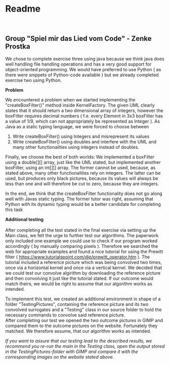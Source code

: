 <h1>Readme</h1> <br>
<h2>Group "Spiel mir das Lied vom Code" - Zenke Prostka </h2>

<p>
We chose to complete exercise three using java because we think java does well handling file 
handling operations and has a very good support for object-oriented programming. We would have 
preferred to use Python ( as there were snippets of Python-code available ) but we already 
completed exercise two using Python. 
</p>

<b>Problem</b> <br>
<p>
We encountered a problem when we started implementing the "createBoxFilter()" method inside KernelFactory. 
The given UML clearly states that it should return a two dimensional array of integers, 
however the boxFilter requires decimal numbers ( f.e. every Element in 3x3 boxFilter has a value of 1/9, 
which can not appropriately be represented as Integer ). As Java as a static typing language, we were forced to choose between 

</p>

<ol>
<li>Write createBoxFilter() using Integers and misrepresent its values </li>
<li>Write createBoxFilter() using doubles and interfere with the UML and many other functionalities using integers instead of doubles.</li>
</ol>

<p>Finally, we choose the best of both worlds: We implemented a boxFilter using a double[][] array, just like the UML stated, but implemented another boxFilter, using an int[][] array. The former cannot be used, because, as stated above, many other functionalities rely on integers. The latter can be used, but produces only black pictures, because its values will always be less than one and will therefore be cut to zero, because they are integers.</p> 

<p>In the end, we think that the createBoxFilter functionality does not go along well with Javas static typing. The former tutor was right, assuming that Python with its dynamic typing would be a better candidate for completing this task </p>

<b>Additional testing </b>
<br><br>
After completing all the test stated in the final exercise via setting up the Main class, we felt the urge to further test our algorithms. The paperwork only included one example we could use to check if our program worked accordingly ( by manually comparing pixels ). 
Therefore we searched the web for appropriate examples and found a nice tutorial for using the Prewitt filter ( https://www.tutorialspoint.com/dip/prewitt_operator.htm ). The tutorial included a reference picture which was being convolved two times, once via a horizontal kernel and once via a vertical kernel. We decided that we could test our convolve algirithm by downloading the reference picture and then convolving it just like the tutorial stated. If our outcome would match theirs, we would be right to assume that our algorithm works as intended. <br>

To implement this test, we created an additional environment in shape of a folder "TestingPictures", containing the reference picture and its two convolved surrogates and a "Testing" class in our source folder to hold the necessary commands to convolve said reference picture. <br> 
After completing our test we opened the two outcome pictures in GIMP and compared them to the outcome pictures on the website. Fortunately they matched. We therefore assume, that our algorithm works as intended. <br>

*If you want to assure that our testing lead to the described results, we recommend you re-run the main in the Testing class, open the output stored in the TestingPictures-folder with GIMP and compare it with the corresponding images on the website stated above.*
